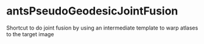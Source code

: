 # antsPseudoGeodesicJointFusion
Shortcut to do joint fusion by using an intermediate template to warp atlases to the target image
